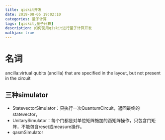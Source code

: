 ```yaml
---
title: qiskit开发
date: 2019-08-05 19:02:10
categories: 量子计算
tags: [qiskit,量子计算]
description: 如何使用qiskit进行量子计算开发
mathjax: true
---
```




# 名词

ancilla:virtual qubits (ancilla) that are specified in the layout, but not present in the circuit

## 三种simulator

- StatevectorSimulator：只执行一次QuantumCircuit，返回最终的statevector， 
- UnitarySimulator：每个门都是对单位矩阵施加的酉矩阵操作，只包含门矩阵，不能包含reset或measure操作。
- qasmSimulator
